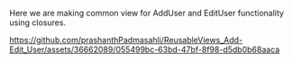 Here we are making common view for AddUser and EditUser functionality using closures.

https://github.com/prashanthPadmasahli/ReusableViews_Add-Edit_User/assets/36662089/055499bc-63bd-47bf-8f98-d5db0b68aaca

